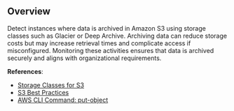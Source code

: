 ## Overview

Detect instances where data is archived in Amazon S3 using storage classes such as Glacier or Deep Archive. Archiving data can reduce storage costs but may increase retrieval times and complicate access if misconfigured. Monitoring these activities ensures that data is archived securely and aligns with organizational requirements.

**References**:
- [Storage Classes for S3](https://docs.aws.amazon.com/AmazonS3/latest/userguide/storage-class-intro.html)
- [S3 Best Practices](https://docs.aws.amazon.com/AmazonS3/latest/userguide/best-practices.html)
- [AWS CLI Command: put-object](https://docs.aws.amazon.com/cli/latest/reference/s3api/put-object.html)
